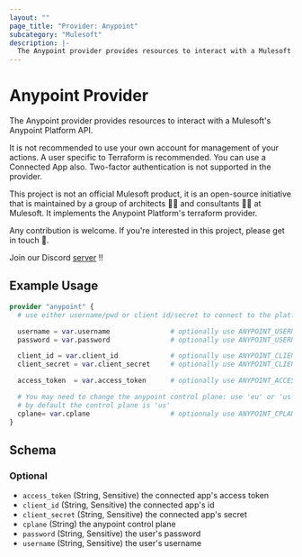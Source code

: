 ```yaml
---
layout: ""
page_title: "Provider: Anypoint"
subcategory: "Mulesoft"
description: |-
  The Anypoint provider provides resources to interact with a Mulesoft's Anypoint Platform API.
---
```


# Anypoint Provider

The Anypoint provider provides resources to interact with a Mulesoft's Anypoint Platform API.

It is not recommended to use your own account for management of your actions. A user specific to
Terraform is recommended. You can use a Connected App also. Two-factor authentication is not supported in the provider.

This project is not an official Mulesoft product, it is an open-source initiative that is maintained by a group of architects 👨‍⚕️ and consultants 🧑‍🔧 at Mulesoft. It implements the Anypoint Platform's terraform provider.

Any contribution is welcome. If you're interested in this project, please get in touch 📧.

Join our Discord [server](https://discord.gg/YrFr5CRW) !!

## Example Usage

```terraform
provider "anypoint" {
  # use either username/pwd or client id/secret to connect to the platform

  username = var.username               # optionally use ANYPOINT_USERNAME env var
  password = var.password               # optionally use ANYPOINT_USERNAME env var

  client_id = var.client_id             # optionally use ANYPOINT_CLIENT_ID env var
  client_secret = var.client_secret     # optionally use ANYPOINT_CLIENT_SECRET env var

  access_token  = var.access_token      # optionally use ANYPOINT_ACCESS_TOKEN env var

  # You may need to change the anypoint control plane: use 'eu' or 'us'
  # by default the control plane is 'us'
  cplane= var.cplane                    # optionnaly use ANYPOINT_CPLANE env var
}
```

<!-- schema generated by tfplugindocs -->
## Schema

### Optional

- `access_token` (String, Sensitive) the connected app's access token
- `client_id` (String, Sensitive) the connected app's id
- `client_secret` (String, Sensitive) the connected app's secret
- `cplane` (String) the anypoint control plane
- `password` (String, Sensitive) the user's password
- `username` (String, Sensitive) the user's username
